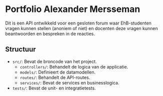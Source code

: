 # Portfolio Alexander Mersseman

Dit is een API ontwikkeld voor een gesloten forum waar EhB-studenten vragen kunnen stellen (anoniem of niet) en docenten deze vragen kunnen beantwoorden en bespreken in de reacties. 

## Structuur

- `src/`: Bevat de broncode van het project.
  - `controllers/`: Behandelt de logica van de applicatie.
  - `models/`: Definieert de datamodellen.
  - `routes/`: Behandelt de API-routes.
  - `services/`: Bevat de services en businesslogica.
- `tests/`: Bevat de unit- en integratietests.